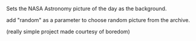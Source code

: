 Sets the NASA Astronomy picture of the day as the background.

add "random" as a parameter to choose random picture from the archive.

(really simple project made courtesy of boredom)